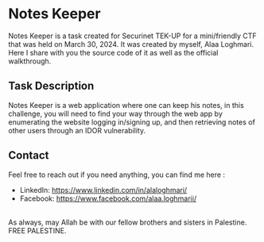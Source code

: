 # Notes Keeper

Notes Keeper is a task created for Securinet TEK-UP for a mini/friendly CTF that was held on March 30, 2024. It was created by myself, Alaa Loghmari. Here I share with you the source code of it as well as the official walkthrough.


## Task Description
Notes Keeper is a web application where one can keep his notes, in this challenge, you will need to find your way through the web app by enumerating the website logging in/signing up, and then retrieving notes of other users through an IDOR vulnerability.

## Contact
Feel free to reach out if you need anything, you can find me here : 
- LinkedIn: https://www.linkedin.com/in/alaloghmari/
- Facebook: https://www.facebook.com/alaa.loghmarii/

<br>
As always, may Allah be with our fellow brothers and sisters in Palestine. FREE PALESTINE.
